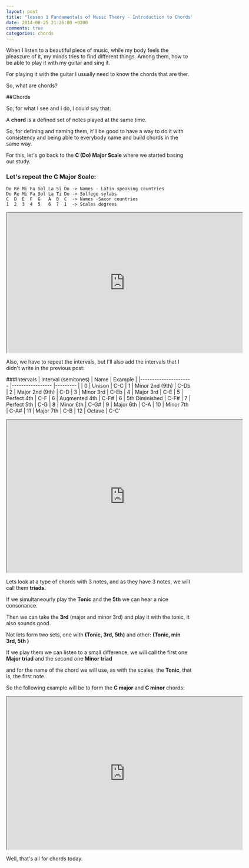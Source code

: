 ```yaml
---
layout: post
title: "lesson 1 Fundamentals of Music Theory - Introduction to Chords"
date: 2014-08-25 21:26:00 +0200
comments: true
categories: chords
---
```


When I listen to a beautiful piece of music, while my body feels the pleaszure of it, my minds tries to find different things. 
Among them, how to be able to play it with my guitar and sing it.

For playing it with the guitar I usually need to know the chords that are ther.

So, what are chords?


##Chords

So, for what I see and I do, I could say that:

A **chord** is a defined set of notes played at the same time.

So, for defining and naming them, it'll be good to have a way to do it with consistency and being able to everybody name and build chords in the same way.

For this, let's go back to the **C (Do) Major Scale** where we started basing our study.

### Let's repeat the **C Major Scale**:

    Do Re Mi Fa Sol La Si Do -> Names - Latin speaking countries
    Do Re Mi Fa Sol La Ti Do -> Solfege sylabs
    C  D  E  F  G   A  B  C  -> Names -Saxon countries
    1  2  3  4  5   6  7  1  -> Scales degrees

<iframe src="http://musicpaste.com/musicapp/embed_score/Efdag29mKzak8aSTW7nstn/" width="640px" height="380px">
  <p>Your browser does not support iframes.</p>
</iframe>

Also, we have to repeat the intervals, but I'll also add the intervals that I didn't write in the previous post:


###Intervals
| Interval (semitones) 	| Name            	| Example 	|
|----------------------	|-----------------	|---------	|
| 0                    	| Unison          	| C-C
| 1                    	| Minor 2nd (9th) 	| C-Db
| 2                    	| Major 2nd (9th) 	| C-D
| 3                    	| Minor 3rd       	| C-Eb
| 4                    	| Major 3rd       	| C-E
| 5                    	| Perfect 4th     	| C-F
| 6                    	| Augmented 4th   	| C-F#
| 6                    	| 5th Diminished  	| C-F#
| 7                    	| Perfect 5th     	| C-G
| 8                    	| Minor 6th       	| C-G#
| 9                    	| Major 6th       	| C-A 
| 10                   	| Minor 7th       	| C-A#
| 11                   	| Major 7th       	| C-B 
| 12                   	| Octave          	| C-C'


<iframe src="http://musicpaste.com/musicapp/embed_score/doMWpdPS3PnTTv3mJk8bME/" width="640px" height="415px"> <p>Your browser does not support iframes.</p> </iframe>

Lets look at a type of chords with 3 notes, and as they have 3 notes, we will call them **triads**.


If we simultaneourly play the **Tonic** and the **5th** we can hear a nice consonance.

Then we can take the **3rd** (major and minor 3rd) and play it with the tonic, it also sounds good.

Not lets form two sets, one with **(Tonic, 3rd, 5th)** and other: **(Tonic, min 3rd, 5th )**

If we play them we can listen to a small difference, we will call the first one **Major triad** and the second one **Minor triad**

and for the name of the chord we will use, as with the scales, the **Tonic**, that is, the first note.

So the following example will be to form the **C major** and **C minor** chords:

<iframe src="http://musicpaste.com/musicapp/embed_score/LuF8UaKujwx8JYPv3xqseS/" width="640px" height="415px"> <p>Your browser does not support iframes.</p> </iframe> 

Well, that's all for chords today.

